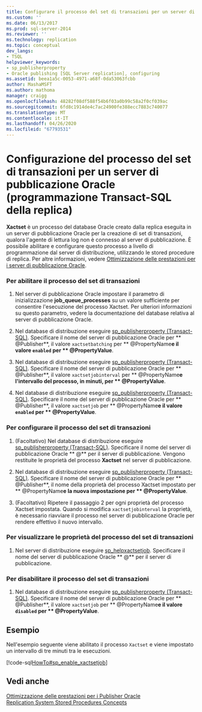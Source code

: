 ```yaml
---
title: Configurare il processo del set di transazioni per un server di pubblicazione Oracle (programmazione Transact-SQL della replica) | Microsoft Docs
ms.custom: ''
ms.date: 06/13/2017
ms.prod: sql-server-2014
ms.reviewer: ''
ms.technology: replication
ms.topic: conceptual
dev_langs:
- TSQL
helpviewer_keywords:
- sp_publisherproperty
- Oracle publishing [SQL Server replication], configuring
ms.assetid: beea1a5c-0053-4971-a68f-0da53063fcbb
author: MashaMSFT
ms.author: mathoma
manager: craigg
ms.openlocfilehash: 48282f08df588f54b6f03a0b99c58a2f0cf039ac
ms.sourcegitcommit: 6fd8c1914de4c7ac24900fe388ecc7883c740077
ms.translationtype: MT
ms.contentlocale: it-IT
ms.lasthandoff: 04/26/2020
ms.locfileid: "67793531"
---
```

# <a name="configure-the-transaction-set-job-for-an-oracle-publisher-replication-transact-sql-programming"></a>Configurazione del processo del set di transazioni per un server di pubblicazione Oracle (programmazione Transact-SQL della replica)
  **Xactset** è un processo del database Oracle creato dalla replica eseguita in un server di pubblicazione Oracle per la creazione di set di transazioni, qualora l'agente di lettura log non è connesso al server di pubblicazione. È possibile abilitare e configurare questo processo a livello di programmazione dal server di distribuzione, utilizzando le stored procedure di replica. Per altre informazioni, vedere [Ottimizzazione delle prestazioni per i server di pubblicazione Oracle](../non-sql/performance-tuning-for-oracle-publishers.md).  
  
### <a name="to-enable-the-transaction-set-job"></a>Per abilitare il processo del set di transazioni  
  
1.  Nel server di pubblicazione Oracle impostare il parametro di inizializzazione **job_queue_processes** su un valore sufficiente per consentire l'esecuzione del processo Xactset. Per ulteriori informazioni su questo parametro, vedere la documentazione del database relativa al server di pubblicazione Oracle.  
  
2.  Nel database di distribuzione eseguire [sp_publisherproperty &#40;Transact-SQL&#41;](/sql/relational-databases/system-stored-procedures/sp-publisherproperty-transact-sql). Specificare il nome del server di pubblicazione Oracle per ** \@Publisher**, il valore `xactsetbatching` per ** \@PropertyName**e il valore `enabled` per ** \@PropertyValue**.  
  
3.  Nel database di distribuzione eseguire [sp_publisherproperty &#40;Transact-SQL&#41;](/sql/relational-databases/system-stored-procedures/sp-publisherproperty-transact-sql). Specificare il nome del server di pubblicazione Oracle per ** \@Publisher**, il valore `xactsetjobinterval` per ** \@PropertyName**e l'intervallo del processo, in minuti, per ** \@PropertyValue**.  
  
4.  Nel database di distribuzione eseguire [sp_publisherproperty &#40;Transact-SQL&#41;](/sql/relational-databases/system-stored-procedures/sp-publisherproperty-transact-sql). Specificare il nome del server di pubblicazione Oracle per ** \@Publisher**, il valore `xactsetjob` per ** \@PropertyName**e il valore `enabled` per ** \@PropertyValue**.  
  
### <a name="to-configure-the-transaction-set-job"></a>Per configurare il processo del set di transazioni  
  
1.  (Facoltativo) Nel database di distribuzione eseguire [sp_publisherproperty &#40;Transact-SQL&#41;](/sql/relational-databases/system-stored-procedures/sp-publisherproperty-transact-sql). Specificare il nome del server di pubblicazione Oracle ** \@** per il server di pubblicazione. Vengono restituite le proprietà del processo **Xactset** nel server di pubblicazione.  
  
2.  Nel database di distribuzione eseguire [sp_publisherproperty &#40;Transact-SQL&#41;](/sql/relational-databases/system-stored-procedures/sp-publisherproperty-transact-sql). Specificare il nome del server di pubblicazione Oracle per ** \@Publisher**, il nome della proprietà del processo Xactset impostato per ** \@PropertyName**e la nuova impostazione per ** \@PropertyValue**.  
  
3.  (Facoltativo) Ripetere il passaggio 2 per ogni proprietà del processo Xactset impostata. Quando si modifica `xactsetjobinterval` la proprietà, è necessario riavviare il processo nel server di pubblicazione Oracle per rendere effettivo il nuovo intervallo.  
  
### <a name="to-view-properties-of-the-transaction-set-job"></a>Per visualizzare le proprietà del processo del set di transazioni  
  
1.  Nel server di distribuzione eseguire [sp_helpxactsetjob](/sql/relational-databases/system-stored-procedures/sp-helpxactsetjob-transact-sql). Specificare il nome del server di pubblicazione Oracle ** \@** per il server di pubblicazione.  
  
### <a name="to-disable-the-transaction-set-job"></a>Per disabilitare il processo del set di transazioni  
  
1.  Nel database di distribuzione eseguire [sp_publisherproperty &#40;Transact-SQL&#41;](/sql/relational-databases/system-stored-procedures/sp-publisherproperty-transact-sql). Specificare il nome del server di pubblicazione Oracle per ** \@Publisher**, il valore `xactsetjob` per ** \@PropertyName**e il valore `disabled` per ** \@PropertyValue**.  
  
## <a name="example"></a>Esempio  
 Nell'esempio seguente viene abilitato il processo `Xactset` e viene impostato un intervallo di tre minuti tra le esecuzioni.  
  
 [!code-sql[HowTo#sp_enable_xactsetjob](../../../snippets/tsql/SQL15/replication/howto/tsql/enablexactsetjob.sql#sp_enable_xactsetjob)]  
  
## <a name="see-also"></a>Vedi anche  
 [Ottimizzazione delle prestazioni per i Publisher Oracle](../non-sql/performance-tuning-for-oracle-publishers.md)   
 [Replication System Stored Procedures Concepts](../concepts/replication-system-stored-procedures-concepts.md)  
  
  
